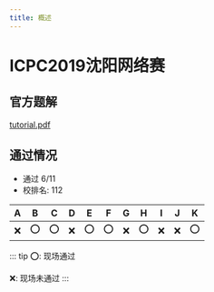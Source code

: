 ```yaml
---
title: 概述
---
```


# ICPC2019沈阳网络赛

## 官方题解
[tutorial.pdf](/solution/icpc2019shenyang/tutorial.pdf)

## 通过情况
* 通过 6/11
* 校排名: 112

|A|B|C|D|E|F|G|H|I|J|K|
|:-:|:-:|:-:|:-:|:-:|:-:|:-:|:-:|:-:|:-:|:-:|
|❌|⭕️|⭕️|❌|⭕️|⭕️|❌|⭕️|❌|❌|⭕️|

::: tip
⭕: 现场通过

❌: 现场未通过
:::
